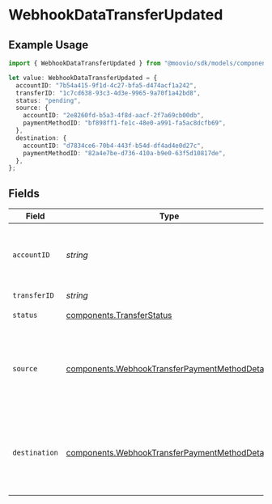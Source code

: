 # WebhookDataTransferUpdated

## Example Usage

```typescript
import { WebhookDataTransferUpdated } from "@moovio/sdk/models/components";

let value: WebhookDataTransferUpdated = {
  accountID: "7b54a415-9f1d-4c27-bfa5-d474acf1a242",
  transferID: "1c7cd638-93c3-4d3e-9965-9a70f1a42bd8",
  status: "pending",
  source: {
    accountID: "2e8260fd-b5a3-4f8d-aacf-2f7a69cb00db",
    paymentMethodID: "bf898ff1-fe1c-48e0-a991-fa5ac8dcfb69",
  },
  destination: {
    accountID: "d7834ce6-70b4-443f-b54d-df4ad4e0d27c",
    paymentMethodID: "82a4e7be-d736-410a-b9e0-63f5d10817de",
  },
};
```

## Fields

| Field                                                                                                            | Type                                                                                                             | Required                                                                                                         | Description                                                                                                      |
| ---------------------------------------------------------------------------------------------------------------- | ---------------------------------------------------------------------------------------------------------------- | ---------------------------------------------------------------------------------------------------------------- | ---------------------------------------------------------------------------------------------------------------- |
| `accountID`                                                                                                      | *string*                                                                                                         | :heavy_check_mark:                                                                                               | The accountID which facilitated the transfer.                                                                    |
| `transferID`                                                                                                     | *string*                                                                                                         | :heavy_check_mark:                                                                                               | N/A                                                                                                              |
| `status`                                                                                                         | [components.TransferStatus](../../models/components/transferstatus.md)                                           | :heavy_check_mark:                                                                                               | Status of a transfer.                                                                                            |
| `source`                                                                                                         | [components.WebhookTransferPaymentMethodDetails](../../models/components/webhooktransferpaymentmethoddetails.md) | :heavy_check_mark:                                                                                               | Payment method details for the source or destination of a transfer.                                              |
| `destination`                                                                                                    | [components.WebhookTransferPaymentMethodDetails](../../models/components/webhooktransferpaymentmethoddetails.md) | :heavy_check_mark:                                                                                               | Payment method details for the source or destination of a transfer.                                              |